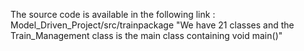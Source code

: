 The source code is available in the following link : Model_Driven_Project/src/trainpackage
"We have 21 classes and the Train_Management class is the main class containing void main()"
